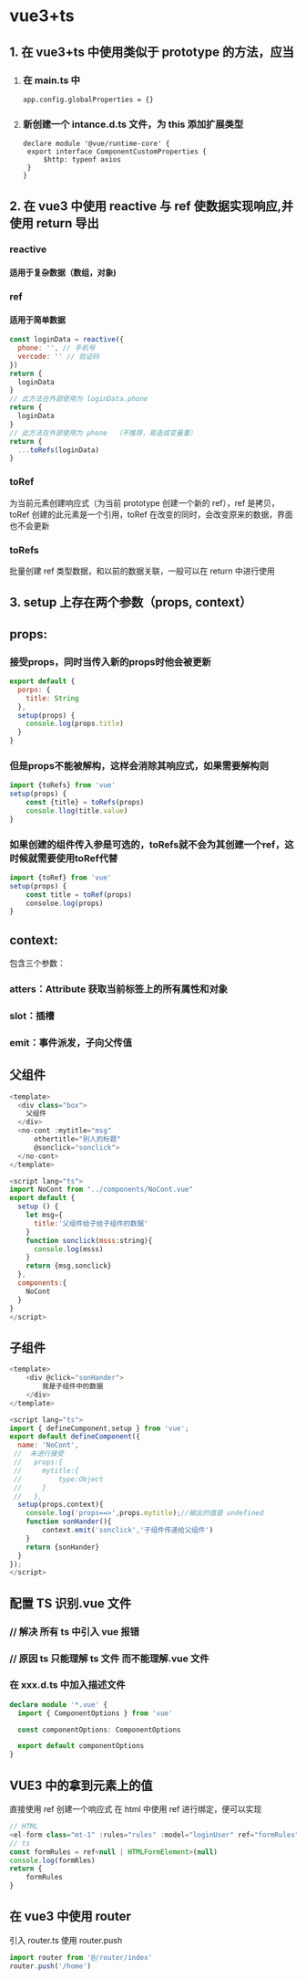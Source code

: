 # vue3+ts

## 1. 在 vue3+ts 中使用类似于 prototype 的方法，应当

1. ### 在 main.ts 中

   ```
   app.config.globalProperties = {}
   ```

2. ### 新创建一个 intance.d.ts 文件，为 this 添加扩展类型

   ```
   declare module '@vue/runtime-core' {
   	export interface ComponentCustomProperties {
   		$http: typeof axios
   	}
   }
   ```

## 2. 在 vue3 中使用 reactive 与 ref 使数据实现响应,并使用 return 导出

### **reactive**

#### 适用于复杂数据（数组，对象)

### **ref**

#### 适用于简单数据

```javascript
const loginData = reactive({
  phone: '', // 手机号
  vercode: '' // 验证码
})
return {
  loginData
}
// 此方法在外部使用为 loginData.phone
return {
  loginData
}
// 此方法在外部使用为 phone  （不推荐，易造成变量重）
return {
  ...toRefs(loginData)
}
```

### toRef

为当前元素创建响应式（为当前 prototype 创建一个新的 ref），ref 是拷贝，toRef 创建的此元素是一个引用，toRef 在改变的同时，会改变原来的数据，界面也不会更新

### toRefs

批量创建 ref 类型数据，和以前的数据关联，一般可以在 return 中进行使用

## 3. setup 上存在两个参数（props, context）

## props:

### 接受**props**，同时当传入新的**props**时他会被更新

```javascript
export default {
  porps: {
    title: String
  },
  setup(props) {
    console.log(props.title)
  }
}
```

### 但是**props**不能被解构，这样会消除其响应式，如果需要解构则

```javascript
import {toRefs} from 'vue'
setup(props) {
    const {title} = toRefs(props)
    console.llog(title.value)
}
```

### 如果创建的组件传入参是可选的，**toRefs**就不会为其创建一个**ref**，这时候就需要使用**toRef**代替

```javascript
import {toRef} from 'vue'
setup(props) {
    const title = toRef(props)
    consoloe.log(props)
}
```

## context:

包含三个参数：

### **atters**：Attribute 获取当前标签上的所有属性和对象

### **slot**：插槽

### **emit**：事件派发，子向父传值

## 父组件

```javascript
<template>
  <div class="box">
    父组件
  </div>
  <no-cont :mytitle="msg"
      othertitle="别人的标题"
      @sonclick="sonclick">
  </no-cont>
</template>

<script lang="ts">
import NoCont from "../components/NoCont.vue"
export default {
  setup () {
    let msg={
      title:'父组件给子给子组件的数据'
    }
    function sonclick(msss:string){
      console.log(msss)
    }
    return {msg,sonclick}
  },
  components:{
    NoCont
  }
}
</script>
```

## 子组件

```javascript
<template>
    <div @click="sonHander">
        我是子组件中的数据
    </div>
</template>

<script lang="ts">
import { defineComponent,setup } from 'vue';
export default defineComponent({
  name: 'NoCont',
 //  未进行接受
 //   props:{
 //     mytitle:{
 //         type:Object
 //     }
 //   },
  setup(props,context){
    console.log('props==>',props.mytitle);//输出的值是 undefined
    function sonHander(){
        context.emit('sonclick','子组件传递给父组件')
    }
    return {sonHander}
  }
});
</script>
```

## 配置 TS 识别.vue 文件

### // 解决 所有 ts 中引入 vue 报错

### // 原因 ts 只能理解 ts 文件 而不能理解.vue 文件

### 在 xxx.d.ts 中加入描述文件

```typescript
declare module '*.vue' {
  import { ComponentOptions } from 'vue'

  const componentOptions: ComponentOptions

  export default componentOptions
}
```

## VUE3 中的拿到元素上的值

直接使用 ref 创建一个响应式 在 html 中使用 ref 进行绑定，便可以实现

```javascript
// HTML
<el-form class="mt-1" :rules="rules" :model="loginUser" ref="formRules">
// ts
const formRules = ref<null | HTMLFormElement>(null)
console.log(formRles)
return {
    formRules
}
```

## 在 vue3 中使用 router

引入 router.ts 使用 router.push

```typescript
import router from '@/router/index'
router.push('/home')
```
